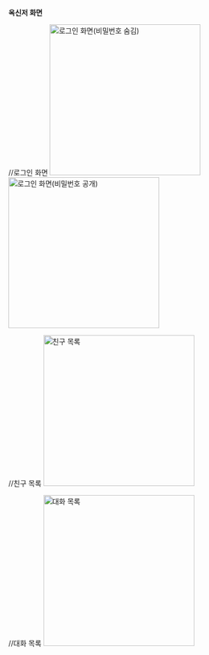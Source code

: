 **옥신저 화면**

//로그인 화면
<img width="300" alt="로그인 화면(비밀번호 숨김)" src="https://github.com/user-attachments/assets/f7dcea5a-0990-4aaf-b535-22271065120b" />
<img width="300" alt="로그인 화면(비밀번호 공개)" src="https://github.com/user-attachments/assets/5abaffc3-c89c-4d58-935e-876fd0abf6d8" />

//친구 목록
<img width="300" alt="친구 목록" src="https://github.com/user-attachments/assets/0971d3f9-4fb3-4ad0-8c73-4b59f18b2666" />

//대화 목록
<img width="300" alt="대화 목록" src="https://github.com/user-attachments/assets/5f880e61-7a77-430e-b888-e9dba27660f3" />
